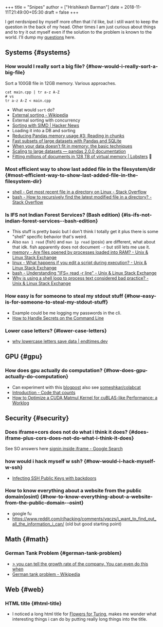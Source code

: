 +++
title = "Snipes"
author = ["Hrishikesh Barman"]
date = 2018-11-11T21:49:00+05:30
draft = false
+++

I get nerdsniped by myself more often that i'd like, but i still want to keep the question in the back of my head. Other times I am just curious about things and to try it out myself even if the solution to the problem is known to the world. I'll dump my [questions](https://gwern.net/question) here.


## Systems {#systems}


### How would I really sort a big file? {#how-would-i-really-sort-a-big-file}

Sort a 100GB file in 12GB memory. Various approaches.

```shell
cat main.cpp | tr a-z A-Z
# vs
tr a-z A-Z < main.cpp
```

-   What would `sort` do?
-   [External sorting - Wikipedia](https://en.wikipedia.org/wiki/External_sorting)
-   External sorting with concurrency
-   [Sorting with SIMD | Hacker News](https://news.ycombinator.com/item?id=34029603)
-   Loading it into a DB and sorting
-   [Reducing Pandas memory usage #3: Reading in chunks](https://pythonspeed.com/articles/chunking-pandas/)
-   [Fast subsets of large datasets with Pandas and SQLite](https://pythonspeed.com/articles/indexing-pandas-sqlite/)
-   [When your data doesn’t fit in memory: the basic techniques](https://pythonspeed.com/articles/data-doesnt-fit-in-memory/)
-   [Scaling to large datasets — pandas 2.0.0 documentation](https://pandas.pydata.org/docs/user_guide/scale.html)
-   [Fitting millions of documents in 128 TB of virtual memory | Lobsters](https://lobste.rs/s/3swdng/fitting_millions_documents_128_tb) 🌟


### Most efficient way to show last added file in the filesystem/dir {#most-efficient-way-to-show-last-added-file-in-the-filesystem-dir}

-   [shell - Get most recent file in a directory on Linux - Stack Overflow](https://stackoverflow.com/questions/1015678/get-most-recent-file-in-a-directory-on-linux)
-   [bash - How to recursively find the latest modified file in a directory? - Stack Overflow](https://stackoverflow.com/questions/4561895/how-to-recursively-find-the-latest-modified-file-in-a-directory)


### Is IFS not Indian Forest Services? (Bash edition) {#is-ifs-not-indian-forest-services--bash-edition}

-   This stuff is pretty basic but I don't think I totally get it plus there is some "shell" specific behavior that's weird.
-   Also `man 1 read` (fish) and `man 1p read` (posix) are different, what about that idk. fish apparently does not document `-r` but still lets me use it.
-   [memory - Are files opened by processes loaded into RAM? - Unix &amp; Linux Stack Exchange](https://unix.stackexchange.com/questions/367982/are-files-opened-by-processes-loaded-into-ram)
-   [linux - What happens if you edit a script during execution? - Unix &amp; Linux Stack Exchange](https://unix.stackexchange.com/questions/88487/what-happens-if-you-edit-a-script-during-execution)
-   [bash - Understanding "IFS= read -r line" - Unix &amp; Linux Stack Exchange](https://unix.stackexchange.com/questions/209123/understanding-ifs-read-r-line)
-   [Why is using a shell loop to process text considered bad practice? - Unix &amp; Linux Stack Exchange](https://unix.stackexchange.com/questions/169716/why-is-using-a-shell-loop-to-process-text-considered-bad-practice)


### How easy is for someone to steal my stdout stuff {#how-easy-is-for-someone-to-steal-my-stdout-stuff}

-   Example could be me logging my passwords in the cli.
-   [How to Handle Secrets on the Command Line](https://smallstep.com/blog/command-line-secrets/)


### Lower case letters? {#lower-case-letters}

-   [why lowercase letters save data | endtimes.dev](https://endtimes.dev/why-lowercase-letters-save-data/)


## GPU {#gpu}


### How does gpu actually do computation? {#how-does-gpu-actually-do-computation}

-   Can experiment with this [blogpost](http://www.goldsborough.me/c++/python/cuda/2017/09/10/20-32-46-exploring_k-means_in_python,_c++_and_cuda/) also see [someshkar/colabcat](https://github.com/someshkar/colabcat)
-   [Introduction - Code that counts](https://hadrieng2.github.io/code-that-counts/index.html)
-   [How to Optimize a CUDA Matmul Kernel for cuBLAS-like Performance: a Worklog](https://siboehm.com/articles/22/CUDA-MMM)


## Security {#security}


### Does iframe+cors does not do what i think it does? {#does-iframe-plus-cors-does-not-do-what-i-think-it-does}

See SO answers here [signin inside iframe - Google Search](https://www.google.com/search?q=signin+inside+iframe)


### how would i hack myself w ssh? {#how-would-i-hack-myself-w-ssh}

-   [Infecting SSH Public Keys with backdoors](https://blog.thc.org/infecting-ssh-public-keys-with-backdoors)


### How to know everything about a website from the public domain(osint) {#how-to-know-everything-about-a-website-from-the-public-domain--osint}

-   google fu
-   <https://www.reddit.com/r/hacking/comments/vqczs/i_want_to_find_out_all_the_information_i_can/> (old but good starting point)


## Math {#math}


### German Tank Problem {#german-tank-problem}

-   [&gt; you can tell the growth rate of the company. You can even do this when](https://news.ycombinator.com/item?id=38416912)
-   [German tank problem - Wikipedia](https://en.wikipedia.org/wiki/German_tank_problem)


## Web {#web}


### HTML title {#html-title}

-   I noticed a long html title for [Flowers for Turing](https://equalitytime.github.io/FlowersForTuring/), makes me wonder what interesting things i can do by putting really long things into the title.
